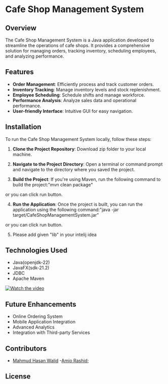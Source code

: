 # Cafe Shop Management System

## Overview

The Cafe Shop Management System is a Java application developed to streamline the operations of cafe shops. It provides a comprehensive solution for managing orders, tracking inventory, scheduling employees, and analyzing performance.

## Features

- **Order Management**: Efficiently process and track customer orders.
- **Inventory Tracking**: Manage inventory levels and stock replenishment.
- **Employee Scheduling**: Schedule shifts and manage workforce.
- **Performance Analysis**: Analyze sales data and operational performance.
- **User-friendly Interface**: Intuitive GUI for easy navigation.

## Installation

To run the Cafe Shop Management System locally, follow these steps:

1. **Clone the Project Repository**: Download zip folder to your local machine.

2. **Navigate to the Project Directory**: Open a terminal or command prompt and navigate to the directory where you saved the project.

3. **Build the Project**: If you're using Maven, run the following command to build the project:"mvn clean package"

or you can click run button.

4. **Run the Application**: Once the project is built, you can run the application using the following command:"java -jar target/CafeShopManagementSystem.jar"

or you can click run button.

5. Please add given  "lib" in your intelij idea

## Technologies Used

- Java(openjdk-22)
- JavaFX(sdk-21.2)
- JDBC
- Apache Maven

[![Watch the video](https://img.youtube.com/vi/IeNikI1DcSk/0.jpg)](https://youtu.be/IeNikI1DcSk?si=ZtO4Y-Al61kHcVIL)




## Future Enhancements

- Online Ordering System
- Mobile Application Integration
- Advanced Analytics
- Integration with Third-party Services

## Contributors

- [Mahmud Hasan Walid](im.walid.hasan@gmail.com)
-[Amio Rashid](amio-2021311235@cs.du.ac.bd);

## License
